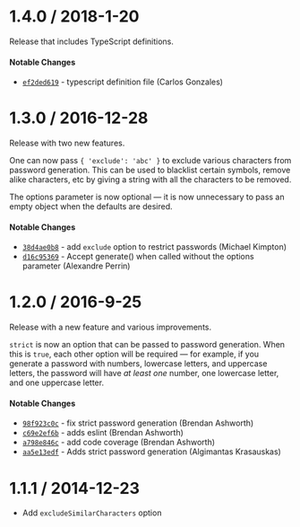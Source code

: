 # 1.4.0 / 2018-1-20
Release that includes TypeScript definitions.

#### Notable Changes
- [`ef2ded619`](https://github.com/brendanashworth/generate-password/commit/ef2ded6195ef72ee364172d1ff2c4d107ffe2821) - typescript definition file (Carlos Gonzales)

# 1.3.0 / 2016-12-28
Release with two new features.

One can now pass `{ 'exclude': 'abc' }` to exclude various characters from password
generation. This can be used to blacklist certain symbols, remove alike characters,
etc by giving a string with all the characters to be removed.

The options parameter is now optional — it is now unnecessary to pass an empty object
when the defaults are desired.

#### Notable Changes
- [`38d4ae0b8`](https://github.com/brendanashworth/generate-password/commit/38d4ae0b8d27db7f3fef897db30143aedc530f1f) - add `exclude` option to restrict passwords (Michael Kimpton)
- [`d16c95369`](https://github.com/brendanashworth/generate-password/commit/d16c9536914df599751589f6721ec506cdfbd95c) - Accept generate() when called without the options parameter (Alexandre Perrin)

# 1.2.0 / 2016-9-25
Release with a new feature and various improvements.

`strict` is now an option that can be passed to password generation. When this is `true`,
each other option will be required — for example, if you generate a password with numbers,
lowercase letters, and uppercase letters, the password will have *at least one* number, one
lowercase letter, and one uppercase letter.

#### Notable Changes
- [`98f923c0c`](https://github.com/brendanashworth/generate-password/commit/98f923c0c9af4fd7f3010b3d40c85233de437eef) - fix strict password generation (Brendan Ashworth)
- [`c69e2ef6b`](https://github.com/brendanashworth/generate-password/commit/c69e2ef6bb876ba58e6b27bc1f460d6ff18cb877) - adds eslint (Brendan Ashworth)
- [`a798e846c`](https://github.com/brendanashworth/generate-password/commit/a798e846c70210f6c88cbc062d8f1d4f8b808f8b) - add code coverage (Brendan Ashworth)
- [`aa5e13edf`](https://github.com/brendanashworth/generate-password/commit/aa5e13edfee35852fb3a31414cbf2e8fa101e257) - Adds strict password generation (Algimantas Krasauskas)

# 1.1.1 / 2014-12-23
- Add `excludeSimilarCharacters` option